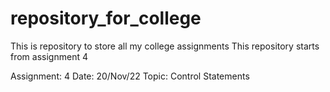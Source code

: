 # repository_for_college
This is repository to store all my college assignments
This repository starts from assignment 4


Assignment: 4       Date: 20/Nov/22                Topic: Control Statements
